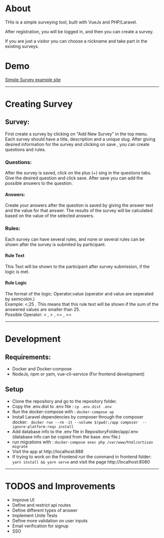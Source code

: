 # About

THis is a simple surveying tool, built with VueJs and PHP/Laravel. 

After registration, you will be logged in, and then you can create a survey.

If you are just a visitor you can choose a nickname and take part in the existing surveys.

# Demo
[Simple Survey example site](https://simplesurvey.rkis.me)

---

# Creating Survey
## Survey:
First create a survey by clicking on "Add New Survey" in the top menu.
Each survey should have a title, description and a unique slug.
After giving desired information for the survey and clicking on save , you can create questions and rules.
### Questions:
After the survey is saved, click on the plus (+) sing in the questions tabs.
Give the desired question and click save. After save you can add the possible answers to the question.
#### Answers:
Create your answers after the question is saved by giving the answer text and the value for that answer.
The results of the survey will be calculated based on the value of the selected answers.

### Rules:
Each survey can have several rules, and none or several rules can be shown after the survey is submited by participant.
#### Rule Text
This Text will be shown to the participant after survey submission, if the logic is met.
#### Rule Logic
The format of the logic: Operator;value (operator and value are seperated by semicolon.) <br/>Example: &lt;;25 . This means that this rule text will be shown if the sum of the answered values are smaller than 25.
<br/>Possible Operator: &lt; , &gt; , &lt;= , &gt;=


---
# Development
## Requirements:
- Docker and Docker-compose
- NodeJs, npm or yarn, vue-cli-service (For frontend development)

## Setup
- Clone the repository and go to the repository folder.
- Copy the .env.dist to .env file : ``cp .env.dist .env``
- Run the docker-compose with : ``docker-compose up``
- Install Laravel dependencies by composer through the composer docker: `` docker run --rm -it --volume $(pwd):/app composer  --ignore-platform-reqs install``
- Add database info to the .env file in RepositoryFolder/app/.env (database info can be copied from the base .env file.)
- run migrations with : ``docker-compose exec php /var/www/html/artisan migrate`` 
- Visit the app at http://localhost:888
- If trying to work on the Frontend run the command in frontend folder: ``yarn install && yarn serve`` and visit the page http://localhost:8080

---
# TODOS and Improvements
- Improve UI
- Define and restrict api routes
- Define different types of answer
- Implement Unite Tests
- Define more validation on user inputs 
- Email verification for signup
- SSO 

